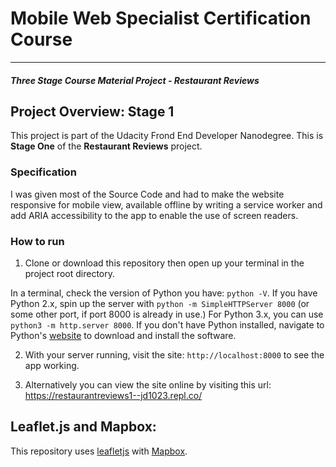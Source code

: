 # Mobile Web Specialist Certification Course
---
#### _Three Stage Course Material Project - Restaurant Reviews_

## Project Overview: Stage 1

This project is part of the Udacity Frond End Developer Nanodegree. This is  **Stage One** of the **Restaurant Reviews** project.

### Specification

I was given most of the Source Code and had to make the website responsive for mobile view, available offline by writing a service worker and add ARIA accessibility to the app to enable the use of screen readers.

### How to run

1. Clone or download this repository then open up your terminal in the project root directory.

In a terminal, check the version of Python you have: `python -V`. If you have Python 2.x, spin up the server with `python -m SimpleHTTPServer 8000` (or some other port, if port 8000 is already in use.) For Python 3.x, you can use `python3 -m http.server 8000`. If you don't have Python installed, navigate to Python's [website](https://www.python.org/) to download and install the software.

2. With your server running, visit the site: `http://localhost:8000` to see the app working.

3. Alternatively you can view the site online by visiting this url: https://restaurantreviews1--jd1023.repl.co/

## Leaflet.js and Mapbox:

This repository uses [leafletjs](https://leafletjs.com/) with [Mapbox](https://www.mapbox.com/).
